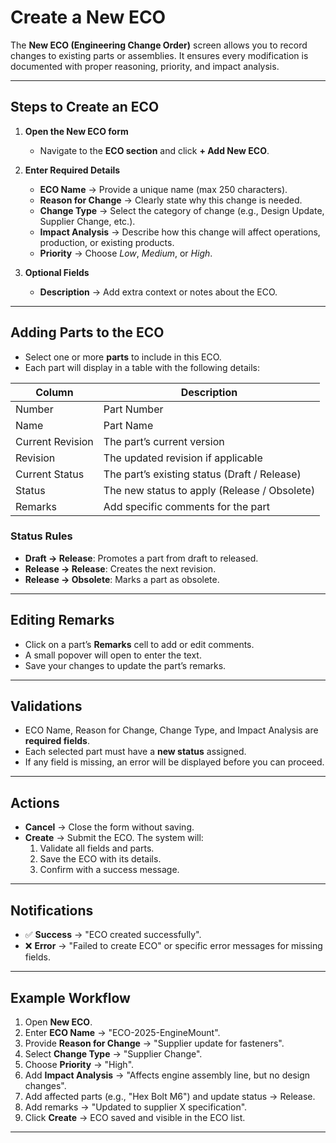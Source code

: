 # Create a New ECO

The **New ECO (Engineering Change Order)** screen allows you to record changes to existing parts or assemblies. It ensures every modification is documented with proper reasoning, priority, and impact analysis.

---

## Steps to Create an ECO

1. **Open the New ECO form**

   - Navigate to the **ECO section** and click **+ Add New ECO**.

2. **Enter Required Details**

   - **ECO Name** → Provide a unique name (max 250 characters).
   - **Reason for Change** → Clearly state why this change is needed.
   - **Change Type** → Select the category of change (e.g., Design Update, Supplier Change, etc.).
   - **Impact Analysis** → Describe how this change will affect operations, production, or existing products.
   - **Priority** → Choose _Low_, _Medium_, or _High_.

3. **Optional Fields**
   - **Description** → Add extra context or notes about the ECO.

---

## Adding Parts to the ECO

- Select one or more **parts** to include in this ECO.
- Each part will display in a table with the following details:

| Column           | Description                                  |
| ---------------- | -------------------------------------------- |
| Number           | Part Number                                  |
| Name             | Part Name                                    |
| Current Revision | The part’s current version                   |
| Revision         | The updated revision if applicable           |
| Current Status   | The part’s existing status (Draft / Release) |
| Status           | The new status to apply (Release / Obsolete) |
| Remarks          | Add specific comments for the part           |

### Status Rules

- **Draft → Release**: Promotes a part from draft to released.
- **Release → Release**: Creates the next revision.
- **Release → Obsolete**: Marks a part as obsolete.

---

## Editing Remarks

- Click on a part’s **Remarks** cell to add or edit comments.
- A small popover will open to enter the text.
- Save your changes to update the part’s remarks.

---

## Validations

- ECO Name, Reason for Change, Change Type, and Impact Analysis are **required fields**.
- Each selected part must have a **new status** assigned.
- If any field is missing, an error will be displayed before you can proceed.

---

## Actions

- **Cancel** → Close the form without saving.
- **Create** → Submit the ECO. The system will:
  1. Validate all fields and parts.
  2. Save the ECO with its details.
  3. Confirm with a success message.

---

## Notifications

- ✅ **Success** → "ECO created successfully".
- ❌ **Error** → "Failed to create ECO" or specific error messages for missing fields.

---

## Example Workflow

1. Open **New ECO**.
2. Enter **ECO Name** → "ECO-2025-EngineMount".
3. Provide **Reason for Change** → "Supplier update for fasteners".
4. Select **Change Type** → "Supplier Change".
5. Choose **Priority** → "High".
6. Add **Impact Analysis** → "Affects engine assembly line, but no design changes".
7. Add affected parts (e.g., "Hex Bolt M6") and update status → Release.
8. Add remarks → "Updated to supplier X specification".
9. Click **Create** → ECO saved and visible in the ECO list.

---
